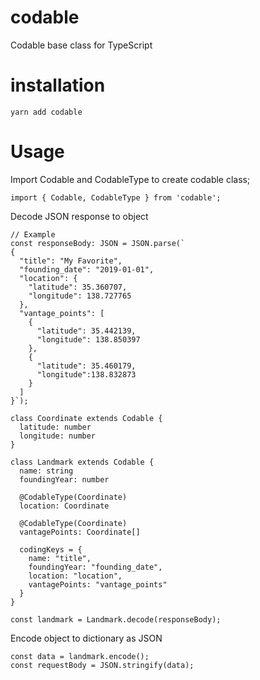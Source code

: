 # codable
Codable base class for TypeScript


# installation

```
yarn add codable
```

# Usage
Import Codable and CodableType to create codable class;

```
import { Codable, CodableType } from 'codable';
```

Decode JSON response to object
```
// Example
const responseBody: JSON = JSON.parse(`
{
  "title": "My Favorite",
  "founding_date": "2019-01-01",
  "location": {
    "latitude": 35.360707,
    "longitude": 138.727765
  },
  "vantage_points": [
    {
      "latitude": 35.442139,
      "longitude": 138.850397
    },
    {
      "latitude": 35.460179,
      "longitude":138.832873
    }
  ]
}`);

class Coordinate extends Codable {
  latitude: number
  longitude: number
}

class Landmark extends Codable {
  name: string
  foundingYear: number

  @CodableType(Coordinate)
  location: Coordinate

  @CodableType(Coordinate)
  vantagePoints: Coordinate[]

  codingKeys = {
    name: "title",
    foundingYear: "founding_date",
    location: "location",
    vantagePoints: "vantage_points"
  }
}

const landmark = Landmark.decode(responseBody);
```

Encode object to dictionary as JSON
```
const data = landmark.encode();
const requestBody = JSON.stringify(data);
```
